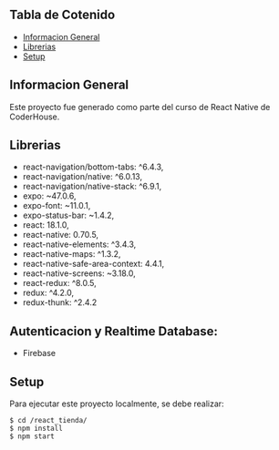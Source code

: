## Tabla de Cotenido
* [Informacion General](#informacion-general)
* [Librerias](#librerias)
* [Setup](#setup)

## Informacion General
Este proyecto fue generado como parte del curso de React Native de CoderHouse.
	
## Librerias

* react-navigation/bottom-tabs: ^6.4.3,
* react-navigation/native: ^6.0.13,
* react-navigation/native-stack: ^6.9.1,
* expo: ~47.0.6,
* expo-font: ~11.0.1,
* expo-status-bar: ~1.4.2,
* react: 18.1.0,
* react-native: 0.70.5,
* react-native-elements: ^3.4.3,
* react-native-maps: ^1.3.2,
* react-native-safe-area-context: 4.4.1,
* react-native-screens: ~3.18.0,
* react-redux: ^8.0.5,
* redux: ^4.2.0,
* redux-thunk: ^2.4.2

## Autenticacion y Realtime Database: 

* Firebase

## Setup

Para ejecutar este proyecto localmente, se debe realizar:

```
$ cd /react_tienda/
$ npm install
$ npm start